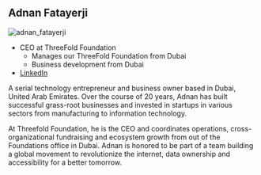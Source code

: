 ## Adnan Fatayerji

![adnan_fatayerji](img/adnan_fatayerji.png)

- CEO at ThreeFold Foundation
  - Manages our ThreeFold Foundation from Dubai
  - Business development from Dubai
- [LinkedIn](https://www.linkedin.com/in/adnansf/)

A serial technology entrepreneur and business owner based in Dubai, United Arab Emirates. Over the course of 20 years, Adnan has built successful grass-root businesses and invested in startups in various sectors from manufacturing to information technology. 

At Threefold Foundation, he is the CEO and coordinates operations, cross-organizational fundraising and ecosystem growth from out of the Foundations office in Dubai. Adnan is honored to be part of a team building a global movement to revolutionize the internet, data ownership and accessibility for a better tomorrow.

